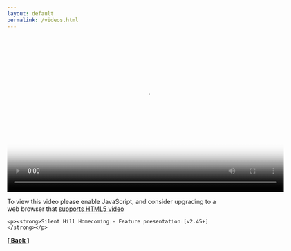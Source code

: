 ```yaml
---
layout: default
permalink: /videos.html
---
```

<head>
  <link href="player/video-js.css" rel="stylesheet" />
  <!-- If you'd like to support IE8 (for Video.js versions prior to v7) -->
  <script src="player/videojs-ie8.min.js"></script>
</head>
<body>

  <video id="shh" class="video-js vjs-big-play-centered" controls preload="auto" width="640" height="360" poster="/assets/images/SHH.png"
    data-setup='{}'>
    <source src="video/p30_features.mp4" type="video/mp4" />
	<track label="en" kind="captions" srclang="en" src="video/p30_features.srt" default="">
    <p class="vjs-no-js">
      To view this video please enable JavaScript, and consider upgrading to a
      web browser that
      <a href="https://videojs.com/html5-video-support/" target="_blank">supports HTML5 video</a>
    </p>
  </video>
  
    <p><strong>Silent Hill Homecoming - Feature presentation [v2.45+]</strong></p>

  <script src="player/video.js"></script>
</body>

**[[ Back ]](./)**